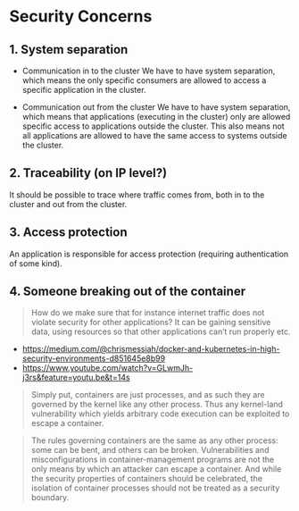 # Security Concerns

## 1. System separation
- Communication in to the cluster
We have to have system separation, which means the only specific consumers are allowed to access a specific application in the cluster.
 
- Communication out from the cluster
We have to have system separation, which means that applications (executing in the cluster) only are allowed specific access to applications outside the cluster. This also means not all applications are allowed to have the same access to systems outside the cluster.
 
## 2. Traceability (on IP level?)
It should be possible to trace where traffic comes from, both in to the cluster and out from the cluster.
 
## 3. Access protection
An application is responsible for access protection (requiring authentication of some kind).
 
## 4. Someone breaking out of the container

> How do we make sure that for instance internet traffic does not violate security for other applications? It can be gaining sensitive data, using resources so that other applications can’t run properly etc.

- https://medium.com/@chrismessiah/docker-and-kubernetes-in-high-security-environments-d851645e8b99
- https://www.youtube.com/watch?v=GLwmJh-j3rs&feature=youtu.be&t=14s

> Simply put, containers are just processes, and as such they are governed by the kernel like any other process. Thus any kernel-land vulnerability which yields arbitrary code execution can be exploited to escape a container.

> The rules governing containers are the same as any other process: some can be bent, and others can be broken. Vulnerabilities and misconfigurations in container-management programs are not the only means by which an attacker can escape a container. And while the security properties of containers should be celebrated, the isolation of container processes should not be treated as a security boundary.
